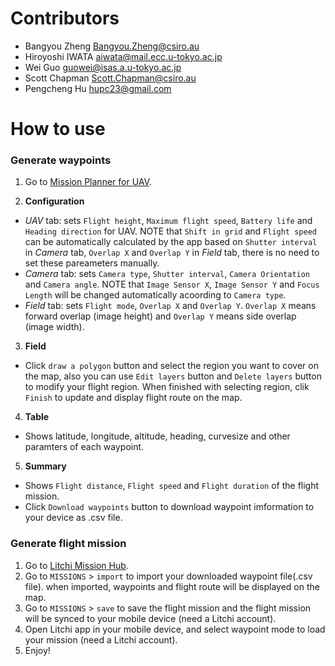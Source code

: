 
# Contributors

- Bangyou Zheng <Bangyou.Zheng@csiro.au>
- Hiroyoshi IWATA <aiwata@mail.ecc.u-tokyo.ac.jp>
- Wei Guo <guowei@isas.a.u-tokyo.ac.jp>
- Scott Chapman <Scott.Chapman@csiro.au>
- Pengcheng Hu <hupc23@gmail.com>

# How to use

### Generate waypoints

1. Go to [Mission Planner for UAV](byzheng.shinyapps.io/missionplanner/).

2. **Configuration**
  - *UAV* tab: sets `Flight height`, `Maximum flight speed`, `Battery life` and `Heading direction` for UAV. NOTE that `Shift in grid` and `Flight speed` can be automatically calculated by the app based on `Shutter interval` in *Camera* tab, `Overlap X` and `Overlap Y` in *Field* tab, there is no need to set these pareameters manually.
  - *Camera* tab: sets `Camera type`, `Shutter interval`, `Camera Orientation` and `Camera angle`. NOTE that `Image Sensor X`, `Image Sensor Y` and `Focus Length` will be changed automatically acoording to `Camera type`.
  - *Field* tab: sets `Flight mode`, `Overlap X` and `Overlap Y`. `Overlap X` means forward overlap (image height) and `Overlap Y` means side overlap (image width).

3. **Field** 
 - Click `draw a polygon` button and select the region you want to cover on the map, also you can use `Edit layers` button and `Delete layers` button to modify your flight region. When finished with selecting region, clik `Finish` to update and display flight route on the map.

4. **Table**
 - Shows latitude, longitude, altitude, heading, curvesize and other paramters of each waypoint.

5. **Summary**
 - Shows `Flight distance`, `Flight speed` and `Flight duration` of the flight mission. 
 - Click `Download waypoints` button to download waypoint imformation to your device as .csv file.

### Generate flight mission

1. Go to [Litchi Mission Hub](https://flylitchi.com/hub).
2. Go to `MISSIONS` > `import` to import your downloaded waypoint file(.csv file). when imported, waypoints and flight route will be displayed on the map.
3. Go to `MISSIONS` > `save` to save the flight mission and the flight mission will be synced to your mobile device (need a Litchi account).
4. Open Litchi app in your mobile device, and select waypoint mode to load your mission (need a Litchi account).
5. Enjoy!
